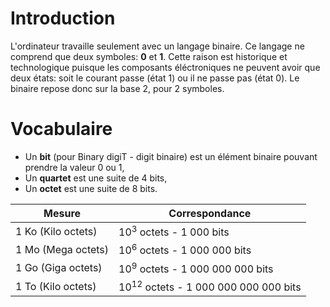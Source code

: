<!-- TITLE: Systemes De Numeration -->
<!-- SUBTITLE: A quick summary of Systemes De Numeration -->

# Introduction
L'ordinateur travaille seulement avec un langage binaire. Ce langage ne comprend que deux symboles: **0** et **1**. Cette raison est historique et technologique puisque les composants éléctroniques ne peuvent avoir que deux états: soit le courant passe (état 1) ou il ne passe pas (état 0).
Le binaire repose donc sur la base 2, pour 2 symboles.

# Vocabulaire
* Un **bit** (pour Binary digiT - digit binaire) est un élément binaire pouvant prendre la valeur 0 ou 1,
* Un **quartet** est une suite de 4 bits,
* Un **octet** est une suite de 8 bits.


|Mesure|Correspondance|
|--------|------------------|
| 1 Ko (Kilo octets) | 10<SUP>3</SUP> octets - 1 000 bits |
| 1 Mo (Mega octets) | 10<SUP>6</SUP> octets - 1 000 000 bits |
| 1 Go (Giga octets) | 10<SUP>9</SUP> octets - 1 000 000 000 bits |
| 1 To (Kilo octets) | 10<SUP>12</SUP> octets - 1 000 000 000 000 bits |